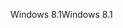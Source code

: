 <span data-ttu-id="b3126-101">Windows 8.1</span><span class="sxs-lookup"><span data-stu-id="b3126-101">Windows 8.1</span></span>